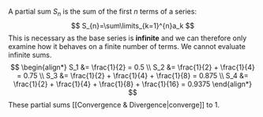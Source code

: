 A partial sum $S_n$ is the sum of the first $n$ terms of a series:
$$
S_{n}=\sum\limits_{k=1}^{n}a_k
$$This is necessary as the base series is **infinite** and we can therefore only examine how it behaves on a finite number of terms. We cannot evaluate infinite sums.
$$
\begin{align*}
S_1 &= \frac{1}{2} = 0.5 \\
S_2 &= \frac{1}{2} + \frac{1}{4} = 0.75 \\
S_3 &= \frac{1}{2} + \frac{1}{4} + \frac{1}{8} = 0.875 \\
S_4 &= \frac{1}{2} + \frac{1}{4} + \frac{1}{8} + \frac{1}{16} = 0.9375 \end{align*}
$$These partial sums [[Convergence & Divergence|converge]] to $1$.